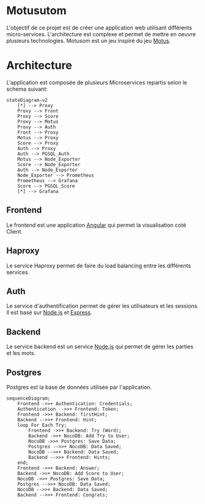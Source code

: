 # Motusutom

L'objectif de ce projet est de créer une application web utilisant différents micro-services. L'architecture est complexe et permet de mettre en oeuvre plusieurs technologies.
Motusom est un jeu inspiré du jeu [Motus](https://fr.wikipedia.org/wiki/Motus_(jeu)).

# Architecture

L'application est composée de plusieurs Microservices repartis selon le schema suivant:
```mermaid
stateDiagram-v2
    [*] --> Proxy
    Proxy --> Front
    Proxy --> Score
    Proxy --> Motus
    Proxy --> Auth
    Front --> Proxy
    Motus --> Proxy
    Score --> Proxy
    Auth --> Proxy
    Auth --> PGSQL_Auth
    Motus --> Node_Exporter
    Score --> Node_Exporter
    Auth --> Node_Exporter
    Node_Exporter --> Prometheus
    Prometheus --> Grafana
    Score --> PGSQL_Score
    [*] --> Grafana
```

## Frontend

Le frontend est une application [Angular](https://angular.io/) qui permet la visualisation coté Client.

## Haproxy

Le service Haproxy permet de faire du load balancing entre les différents services.


## Auth

Le service d'authentification permet de gérer les utilisateurs et les sessions. Il est basé sur [Node.js](https://nodejs.org/en/) et [Express](https://expressjs.com/).

## Backend

Le service backend est un service [Node.js](https://nodejs.org/en/) qui permet de gérer les parties et les mots.


## Postgres

Postgres est la base de données utilisée par l'application.

```mermaid
sequenceDiagram;
    Frontend ->>+ Authentication: Credentials;
    Authentication -->>+ Frontend: Token;
    Frontend ->>+ Backend: firstHint;
    Backend -->>+ Frontend: Hint;
    loop For Each Try;
        Frontend ->>+ Backend: Try (Word);
        Backend ->>+ NocoDB: Add Try to User;
        NocoDB ->>+ Postgres: Save Data;
        Postgres -->>+ NocoDB: Data Saved;
        NocoDB -->>+ Backend: Data Saved;
        Backend -->>+ Frontend: Hints;
    end;
    Frontend ->>+ Backend: Answer;
    Backend ->>+ NocoDB: Add Score to User;
    NocoDB ->>+ Postgres: Save Data;
    Postgres -->>+ NocoDB: Data Saved;
    NocoDB -->>+ Backend: Data Saved;
    Backend -->>+ Frontend: Congrats;
```
